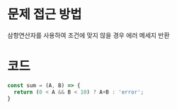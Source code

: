 # 문제 접근 방법
삼항연산자를 사용하여 조건에 맞지 않을 경우 에러 메세지 반환

# 코드
```javascript
const sum = (A, B) => {
  return (0 < A && B < 10) ? A+B : 'error';
}
```